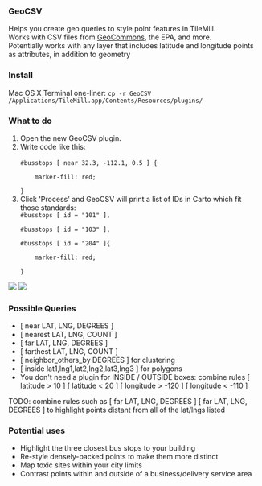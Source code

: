 <h3>GeoCSV</h3>

Helps you create geo queries to style point features in TileMill.<br/>
Works with CSV files from <a href="http://geocommons.com">GeoCommons</a>, the EPA, and more.<br/>
Potentially works with any layer that includes latitude and longitude points as attributes, in addition to geometry

<h3>Install</h3>
Mac OS X Terminal one-liner:
<code>cp -r GeoCSV /Applications/TileMill.app/Contents/Resources/plugins/</code>

<h3>What to do</h3>
<ol>
<li>Open the new GeoCSV plugin.</li>
<li>Write code like this:<br/>
<code>
#busstops [ near 32.3, -112.1, 0.5 ] {<br/>
&nbsp;&nbsp;&nbsp;&nbsp;marker-fill: red;<br/>
}
</code></li>
<li>Click 'Process' and GeoCSV will print a list of IDs in Carto which fit those standards:
<code>
#busstops [ id = "101" ],<br/>
#busstops [ id = "103" ],<br/>
#busstops [ id = "204" ]{<br/>
&nbsp;&nbsp;&nbsp;&nbsp;marker-fill: red;<br/>
}
</code></li>
</ol>

<img src="http://i.imgur.com/ubQEU.png"/>

<img src="http://i.imgur.com/D0K03.png"/>

<h3>Possible Queries</h3>
<ul>
<li>[ near LAT, LNG, DEGREES ]</li>
<li>[ nearest LAT, LNG, COUNT ]</li>
<li>[ far LAT, LNG, DEGREES ]</li>
<li>[ farthest LAT, LNG, COUNT ]</li>
<li>[ neighbor_others_by DEGREES ] for clustering</li>
<li>[ inside lat1,lng1,lat2,lng2,lat3,lng3 ] for polygons</li>
<li>You don't need a plugin for INSIDE / OUTSIDE boxes: combine rules [ latitude > 10 ] [ latitude < 20 ] [ longitude > -120 ] [ longitude < -110 ] </li>
</ul>
TODO: combine rules such as [ far LAT, LNG, DEGREES ] [ far LAT, LNG, DEGREES ] to highlight points distant from all of the lat/lngs listed

<h3>Potential uses</h3>
<ul>
<li>Highlight the three closest bus stops to your building</li>
<li>Re-style densely-packed points to make them more distinct</li>
<li>Map toxic sites within your city limits</li>
<li>Contrast points within and outside of a business/delivery service area</li>
</ul>
